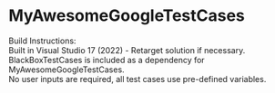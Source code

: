 # MyAwesomeGoogleTestCases

Build Instructions: <br />
Built in Visual Studio 17 (2022) - Retarget solution if necessary. <br />
BlackBoxTestCases is included as a dependency for MyAwesomeGoogleTestCases. <br />
No user inputs are required, all test cases use pre-defined variables. <br />
